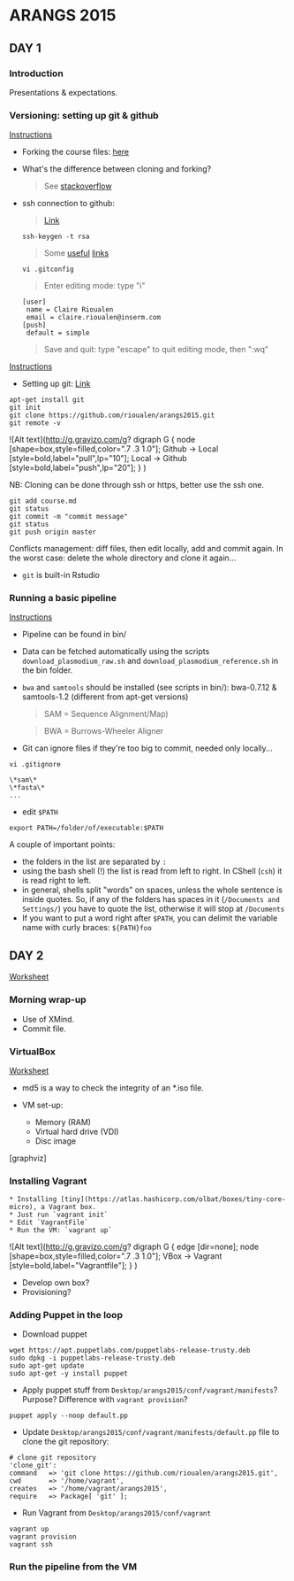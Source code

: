 # ARANGS 2015

## DAY 1

### Introduction

Presentations & expectations.

### Versioning: setting up git & github

[Instructions](https://github.com/rioualen/arangs2015/tree/master/docs/2015-05-11/github)

* Forking the course files: [here](https://github.com/dmlond/arangs2015)
* What's the difference between cloning and forking?
    > See [stackoverflow](http://stackoverflow.com/questions/6286571/git-fork-is-git-clone)
* ssh connection to github:
    > [Link](https://github.com/settings/ssh)

    ```ssh-keygen -t rsa```
    > Some [useful](https://help.github.com/articles/set-up-git/) [links](https://help.github.com/articles/generating-ssh-keys/)
    
    ```vi .gitconfig```
    
    > Enter editing mode: type "i"
    
    ``` 
    [user]
     name = Claire Rioualen
     email = claire.rioualen@inserm.com
    [push]
     default = simple
    ```
    
    > Save and quit: type "escape" to quit editing mode, then ":wq"

[Instructions](https://github.com/rioualen/arangs2015/tree/master/docs/2015-05-11/git)
  
* Setting up git:
    [Link](https://help.github.com/articles/set-up-git/)
```
apt-get install git
git init
git clone https://github.com/rioualen/arangs2015.git
git remote -v
```
![Alt text](http://g.gravizo.com/g?
  digraph G {
    node [shape=box,style=filled,color=".7 .3 1.0"];
    Github -> Local [style=bold,label="pull",lp="10"];
    Local -> Github [style=bold,label="push",lp="20"];
  }
)

NB: Cloning can be done through ssh or https, better use the ssh one. 

```
git add course.md
git status
git commit -m "commit message"
git status 
git push origin master
```

Conflicts management: diff files, then edit locally, add and commit again.
In the worst case: delete the whole directory and clone it again...

* ```git``` is built-in Rstudio

### Running a basic pipeline

[Instructions](https://github.com/rioualen/arangs2015/blob/master/data/README.md)

* Pipeline can be found in bin/ 
* Data can be fetched automatically using the scripts `download_plasmodium_raw.sh` and 
`download_plasmodium_reference.sh` in the bin folder.
* `bwa` and `samtools` should be installed (see scripts in bin/): bwa-0.7.12 & samtools-1.2 (different from apt-get versions)
   
    > SAM = Sequence Alignment/Map)

    > BWA = Burrows-Wheeler Aligner 

* Git can ignore files if they're too big to commit, needed only locally...

`vi .gitignore`
```
\*sam\*
\*fasta\*
...
```

* edit `$PATH`

 `export PATH=/folder/of/executable:$PATH`

A couple of important points:
- the folders in the list are separated by `:`
- using the bash shell (!) the list is read from left to right. In CShell (`csh`) it is read right to left.
- in general, shells split "words" on spaces, unless the whole sentence is inside quotes. So, if any of the
folders has spaces in it (`/Documents and Settings/`) you have to quote the list, otherwise it will stop
at `/Documents`
- If you want to put a word right after `$PATH`, you can delimit the variable name with curly braces: 
`${PATH}foo`

## DAY 2

[Worksheet](https://github.com/rioualen/arangs2015/blob/master/docs/2015-05-12/Worksheet.md)

### Morning wrap-up

* Use of XMind.
* Commit file.

### VirtualBox

[Worksheet](https://github.com/rioualen/arangs2015/blob/master/docs/2015-05-12/Worksheet.md)

* md5 is a way to check the integrity of an *.iso file.
* VM set-up:

    * Memory (RAM)
    * Virtual hard drive (VDI)
    * Disc image

[graphviz]

### Installing Vagrant

    * Installing [tiny](https://atlas.hashicorp.com/olbat/boxes/tiny-core-micro), a Vagrant box.
    * Just run `vagrant init`
    * Edit `VagrantFile`
    * Run the VM: `vagrant up`

![Alt text](http://g.gravizo.com/g?
  digraph G {
    edge [dir=none];
    node [shape=box,style=filled,color=".7 .3 1.0"];
    VBox -> Vagrant [style=bold,label="Vagrantfile"];
  }
)



* Develop own box?
* Provisioning?

### Adding Puppet in the loop
    
* Download puppet

```
wget https://apt.puppetlabs.com/puppetlabs-release-trusty.deb
sudo dpkg -i puppetlabs-release-trusty.deb
sudo apt-get update
sudo apt-get -y install puppet
```

* Apply puppet stuff from `Desktop/arangs2015/conf/vagrant/manifests`? Purpose? Difference with `vagrant provision`?

`puppet apply --noop default.pp`

* Update `Desktop/arangs2015/conf/vagrant/manifests/default.pp` file to clone the git repository:

```
# clone git repository
'clone_git':
command   => 'git clone https://github.com/rioualen/arangs2015.git',
cwd       => '/home/vagrant',
creates   => '/home/vagrant/arangs2015',
require   => Package[ 'git' ];
``` 

* Run Vagrant from `Desktop/arangs2015/conf/vagrant`

```
vagrant up
vagrant provision
vagrant ssh
```

### Run the pipeline from the VM















